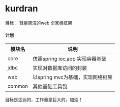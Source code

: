 # kurdran

目标： 轻量简洁的web 全家桶框架

#### 计划

|模块名|说明|
|---|---|
|core |仿照spring ioc,aop 实现容器基础|
|jdbc| 实现对数据库访问的封装|
|web| 以spring mvc为基础，实现网络框架|
|common| 其他基础工具包|


目标是遥远的，工作量是巨大的，加油！
